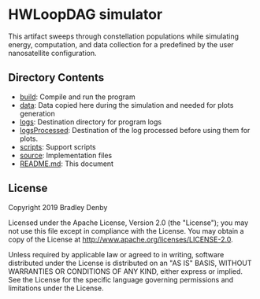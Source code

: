 # HWLoopDAG simulator

This artifact sweeps through constellation populations while simulating energy,
computation, and data collection for a predefined by the user nanosatellite configuration.

## Directory Contents

* [build](build/README.md): Compile and run the program
* [data](data/README.md): Data copied here during the simulation and needed for plots generation
* [logs](logs/README.md): Destination directory for program logs
* [logsProcessed](logsProcessed/README.md): Destination of the log processed before using them for plots.
* [scripts](scripts/README.md): Support scripts
* [source](source/hwloopDAG.cpp): Implementation files
* [README.md](README.md): This document

## License

Copyright 2019 Bradley Denby

Licensed under the Apache License, Version 2.0 (the "License"); you may not use
this file except in compliance with the License. You may obtain a copy of the
License at <http://www.apache.org/licenses/LICENSE-2.0>.

Unless required by applicable law or agreed to in writing, software distributed
under the License is distributed on an "AS IS" BASIS, WITHOUT WARRANTIES OR
CONDITIONS OF ANY KIND, either express or implied. See the License for the
specific language governing permissions and limitations under the License.
